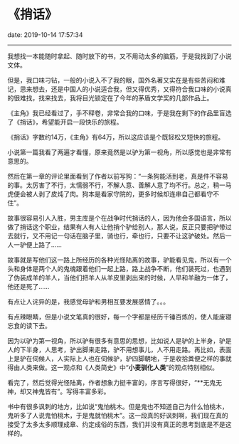 # 《捎话》
date: 2019-10-14 17:57:34

---
我想找一本能随时拿起、随时放下的书，又不用动太多的脑筋，于是我找到了小说文体。

但是，我口味刁钻，一般的小说入不了我的眼，国外名著又实在是有些苦闷和难记，思来想去，还是中国人的小说适合我，但又得优秀，又得符合我口味的小说真的很难找，找来找去，我将目光锁定在了今年的茅盾文学奖的几部作品上。

《主角》我已经看过了，手不释卷，非常合我的口味，于是我在剩下的作品里盲选了《捎话》，希望能开启一段快乐的旅程。

《捎话》字数约14万，《主角》有64万，所以这应该是个既轻松又短快的旅程。

小说第一篇我看了两遍才看懂，原来竟然是以驴为第一视角，所以感觉也是非常有意思的。

然后在第一章的评论里面看到了作者以前写狗：“一条狗能活到老，真是件不容易的事。太厉害了不行，太懦弱不行，不解人意、善解人意了均不行。总之，稍一马虎便会被人剥了皮炖了肉。狗本是看家守院的，更多时候却连串自己都看守不住”。

故事很容易引人入胜，男主库是个在战争时代捎话的人，因为他会多国语言，所以做了捎话这个职业，结果有人有人让他捎个驴给别人，那人说，反正只要把驴带过去就行，又不用记一句话在脑子里，骑也行，牵也行，只要不让这驴破处。然后一人一驴便上路了……

故事就是写他们这一路上所经历的各种光怪陆离的故事，驴能看见鬼，所以有一个头和身体是两个人的鬼魂跟着他们一起上路，路上战争不断，他们装死过，也遇到了伪装成羊的羊人，当他们把羊人从羊皮里剥出来的时候，人早和羊融为一体了，他还是死了……

有点让人诧异的是，我感觉母驴和男相互要发展感情了。。。

有点辣眼睛，但是小说文笔真的很好，每一个字都是经历千锤百炼的，使人能废寝忘食的读下去。

因为以驴为第一视角，所以驴有很多有意思的思想，比如说人是驴的上半身，驴是人的下半身，人思考，驴出脚来走路，驴不用想事儿，人不用走路。再比如，表面上是驴在伺候人，人实际上人也在伺候驴，驴四脚朝地，于是收拾粪便之样的事就得由人类来做。这一观点和《人类简史》中“**小麦驯化人类**”的观点特别相似。

看完了，然后觉得光怪陆离，作者想象力挺丰富的，序言写得很好，“**无鬼无神，却又神鬼皆有”。写得丰富多彩。

书中有很多讽刺的地方，比如说“鬼怕桃木。但是鬼也不知道自己为什么怕桃木，鬼听多了人说鬼怕桃木，于是鬼就怕桃木”。这一段真的好讽刺啊，我们现在真的接受了太多太多顺理成章、约定成俗的东西，我们并没有真正的思考到底是不是这样的。

